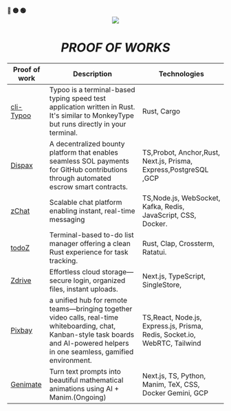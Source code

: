 <!-- Macos like icons -->
<div align="left">
  <b><pwn>🔴 🟡 🟢</pwn></b>
</div>

<div align="center">
  <img src="https://readme-typing-svg.demolab.com/?lines=$+Hey+:)&font=Fira%20Code&center=true&width=440&height=45&color=09e611&vCenter=true&pause=10&size=22" />
</div>

###


<div align="center">
  <h1 style="font-style: italic">
   PROOF OF WORKS
  </h1>
</div>


| Proof of work                                                                  | Description                                                                                                                                       | Technologies                                  |
| ------------------------------------------------------------------------ | ------------------------------------------------------------------------------------------------------------------------------------------------- | --------------------------------------------- |
| [cli-Typoo](https://github.com/sangeeth-606/typoo)               |    Typoo is a terminal-based typing speed test application written in Rust. It's similar to MonkeyType but runs directly in your terminal.                                                                            | Rust, Cargo                            |
| [Dispax](https://www.dispax.space/)             | A decentralized bounty platform that enables seamless SOL payments for GitHub contributions through automated escrow smart contracts.                         |TS,Probot,  Anchor,Rust, Next.js, Prisma, Express,PostgreSQL ,GCP  |
| [zChat](https://github.com/sangeeth-606/zchat)                                | Scalable chat platform enabling instant, real-time messaging                                                                                               | TS,Node.js, WebSocket, Kafka, Redis, JavaScript, CSS, Docker.         |
| [todoZ](https://github.com/sangeeth-606/todoZ)                     |Terminal-based to-do list manager offering a clean Rust experience for task tracking.| Rust, Clap, Crossterm, Ratatui. |
| [Zdrive](https://github.com/sangeeth-606/zdrive) | Effortless cloud storage—secure login, organized files, instant uploads.                                                  | Next.js, TypeScript, SingleStore,                       |
| [Pixbay](https://github.com/sangeeth-606/PixBay)        |  a unified hub for remote teams—bringing together video calls, real-time whiteboarding, chat, Kanban-style task boards and AI-powered helpers in one seamless, gamified environment.                      | TS,React, Node.js, Express.js, Prisma, Redis, Socket.io, WebRTC, Tailwind   |
| [Genimate](https://github.com/sangeeth-606/Genimate)             | Turn text prompts into beautiful mathematical animations using AI + Manim.(Ongoing)                         | Next.js, TS, Python, Manim,  TeX, CSS, Docker Gemini, GCP |

